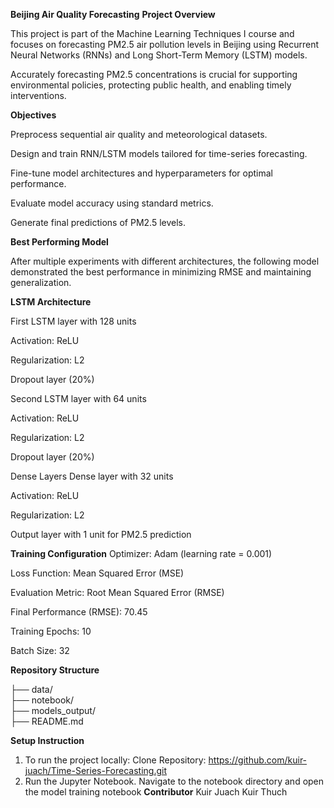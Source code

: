 **Beijing Air Quality Forecasting**
**Project Overview**

This project is part of the Machine Learning Techniques I course and focuses on forecasting PM2.5 air pollution levels in Beijing using Recurrent Neural Networks (RNNs) and Long Short-Term Memory (LSTM) models.

Accurately forecasting PM2.5 concentrations is crucial for supporting environmental policies, protecting public health, and enabling timely interventions.

**Objectives**


Preprocess sequential air quality and meteorological datasets.

Design and train RNN/LSTM models tailored for time-series forecasting.

Fine-tune model architectures and hyperparameters for optimal performance.

Evaluate model accuracy using standard metrics.

Generate final predictions of PM2.5 levels.

**Best Performing Model**

After multiple experiments with different architectures, the following model demonstrated the best performance in minimizing RMSE and maintaining generalization.

**LSTM Architecture**

First LSTM layer with 128 units

Activation: ReLU

Regularization: L2

Dropout layer (20%)

Second LSTM layer with 64 units

Activation: ReLU

Regularization: L2

Dropout layer (20%)

Dense Layers
Dense layer with 32 units

Activation: ReLU

Regularization: L2

Output layer with 1 unit for PM2.5 prediction

**Training Configuration**
Optimizer: Adam (learning rate = 0.001)

Loss Function: Mean Squared Error (MSE)

Evaluation Metric: Root Mean Squared Error (RMSE)

Final Performance (RMSE): 70.45

Training Epochs: 10

Batch Size: 32

**Repository Structure**

├── data/              
├── notebook/          
├── models_output/    
├── README.md        

**Setup Instruction**
1. To run the project locally:
Clone Repository: https://github.com/kuir-juach/Time-Series-Forecasting.git
2. Run the Jupyter Notebook. 
Navigate to the notebook directory and open the model training notebook
**Contributor**
Kuir Juach Kuir Thuch



